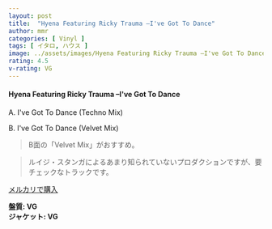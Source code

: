 ```yaml
---
layout: post
title:  "Hyena Featuring Ricky Trauma –I've Got To Dance"
author: mmr
categories: [ Vinyl ]
tags: [ イタロ, ハウス ]
image: ../assets/images/Hyena Featuring Ricky Trauma –I've Got To Dance.jpg
rating: 4.5
v-rating: VG
---
```


#### Hyena Featuring Ricky Trauma –I've Got To Dance

A. I've Got To Dance (Techno Mix)

B. I've Got To Dance (Velvet Mix)

> B面の「Velvet Mix」がおすすめ。

> ルイジ・スタンガによるあまり知られていないプロダクションですが、要チェックなトラックです。

[メルカリで購入](https://jp.mercari.com/item/m57514853897)

<div class="mt-4 mb-4 d-flex align-items-center">
<strong class="mr-1">盤質: VG</strong>
</div>
<div class="mt-4 mb-4 d-flex align-items-center">
<strong class="mr-1">ジャケット: VG</strong>
</div>
